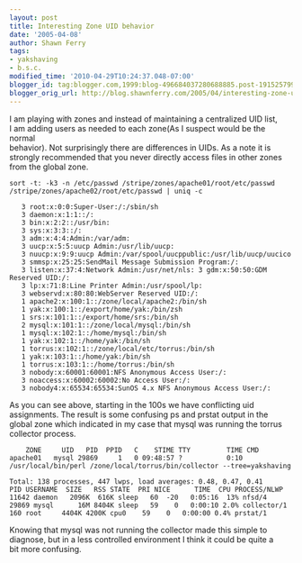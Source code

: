 ```yaml
---
layout: post
title: Interesting Zone UID behavior
date: '2005-04-08'
author: Shawn Ferry
tags:
- yakshaving
- b.s.c.
modified_time: '2010-04-29T10:24:37.048-07:00'
blogger_id: tag:blogger.com,1999:blog-496684037280688885.post-1915257998183644387
blogger_orig_url: http://blog.shawnferry.com/2005/04/interesting-zone-uid-behavior.html
---
```


I am playing with zones and instead of maintaining a centralized UID list,  
I am adding users as needed to each zone(As I suspect would be the normal  
behavior). Not surprisingly there are differences in UIDs. As a note it is  
strongly recommended that you never directly access files in other zones  
from the global zone.  
  
    sort -t: -k3 -n /etc/passwd /stripe/zones/apache01/root/etc/passwd /stripe/zones/apache02/root/etc/passwd | uniq -c  
      
       3 root:x:0:0:Super-User:/:/sbin/sh  
       3 daemon:x:1:1::/:  
       3 bin:x:2:2::/usr/bin:  
       3 sys:x:3:3::/:  
       3 adm:x:4:4:Admin:/var/adm:   
       3 uucp:x:5:5:uucp Admin:/usr/lib/uucp:  
       3 nuucp:x:9:9:uucp Admin:/var/spool/uucppublic:/usr/lib/uucp/uucico  
       3 smmsp:x:25:25:SendMail Message Submission Program:/:  
       3 listen:x:37:4:Network Admin:/usr/net/nls: 3 gdm:x:50:50:GDM Reserved UID:/:  
       3 lp:x:71:8:Line Printer Admin:/usr/spool/lp:  
       3 webservd:x:80:80:WebServer Reserved UID:/:  
       1 apache2:x:100:1::/zone/local/apache2:/bin/sh  
       1 yak:x:100:1::/export/home/yak:/bin/zsh  
       1 srs:x:101:1::/export/home/srs:/bin/sh  
       2 mysql:x:101:1::/zone/local/mysql:/bin/sh  
       1 mysql:x:102:1::/home/mysql:/bin/sh  
       1 yak:x:102:1::/home/yak:/bin/sh  
       1 torrus:x:102:1::/zone/local/etc/torrus:/bin/sh  
       1 yak:x:103:1::/home/yak:/bin/sh  
       1 torrus:x:103:1::/home/torrus:/bin/sh  
       3 nobody:x:60001:60001:NFS Anonymous Access User:/:  
       3 noaccess:x:60002:60002:No Access User:/:  
       3 nobody4:x:65534:65534:SunOS 4.x NFS Anonymous Access User:/:  
      
As you can see above, starting in the 100s we have conflicting uid  
assignments. The result is some confusing ps and prstat output in the  
global zone which indicated in my case that mysql was running the torrus  
collector process.  
  
        ZONE     UID   PID  PPID   C    STIME TTY         TIME CMD  
    apache01   mysql 29869     1   0 09:48:57 ?           0:10 /usr/local/bin/perl /zone/local/torrus/bin/collector --tree=yakshaving  
      
    Total: 138 processes, 447 lwps, load averages: 0.48, 0.47, 0.41    
    PID USERNAME  SIZE   RSS STATE  PRI NICE      TIME  CPU PROCESS/NLWP          
    11642 daemon   2096K  616K sleep   60  -20   0:05:16  13% nfsd/4   
    29869 mysql      16M 8404K sleep   59    0   0:00:10 2.0% collector/1     
    160 root     4404K 4200K cpu0    59    0   0:00:00 0.4% prstat/1    

Knowing that mysql was not running the collector made this simple to  
diagnose, but in a less controlled environment I think it could be quite a  
bit more confusing.  

